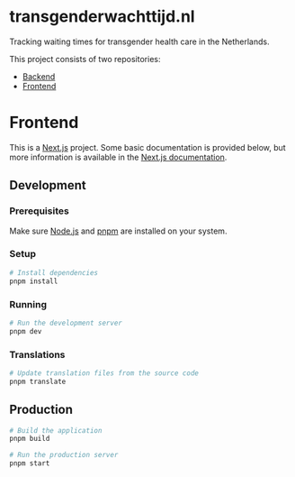 # transgenderwachttijd.nl

Tracking waiting times for transgender health care in the Netherlands.

This project consists of two repositories:
- [Backend](https://github.com/DanielHuisman/transgenderwachttijd-backend)
- [Frontend](https://github.com/DanielHuisman/transgenderwachttijd-frontend)

# Frontend

This is a [Next.js](https://nextjs.org) project. Some basic documentation is provided below, but more information is available in the [Next.js documentation](https://nextjs.org/docs).

## Development
### Prerequisites
Make sure [Node.js](https://nodejs.org/) and [pnpm](https://pnpm.io) are installed on your system.

### Setup
```bash
# Install dependencies
pnpm install
```

### Running
```bash
# Run the development server
pnpm dev
```

### Translations
```bash
# Update translation files from the source code
pnpm translate
```

## Production
```bash
# Build the application
pnpm build

# Run the production server
pnpm start
```
